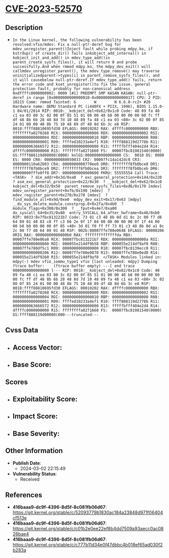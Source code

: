 
# [CVE-2023-52570](https://cve.mitre.org/cgi-bin/cvename.cgi?name=CVE-2023-52570)

## Description

- `In the Linux kernel, the following vulnerability has been resolved:vfio/mdev: Fix a null-ptr-deref bug for mdev_unregister_parent()Inject fault while probing mdpy.ko, if kstrdup() of create_dir() fails inkobject_add_internal() in kobject_init_and_add() in mdev_type_add()in parent_create_sysfs_files(), it will return 0 and probe successfully.And when rmmod mdpy.ko, the mdpy_dev_exit() will callmdev_unregister_parent(), the mdev_type_remove() may traverse uninitializedparent->types[i] in parent_remove_sysfs_files(), and it will causebelow null-ptr-deref.If mdev_type_add() fails, return the error code and kset_unregister()to fix the issue. general protection fault, probably for non-canonical address 0xdffffc0000000002: 0000 [#1] PREEMPT SMP KASAN KASAN: null-ptr-deref in range [0x0000000000000010-0x0000000000000017] CPU: 2 PID: 10215 Comm: rmmod Tainted: G        W        N 6.6.0-rc2+ #20 Hardware name: QEMU Standard PC (i440FX + PIIX, 1996), BIOS 1.15.0-1 04/01/2014 RIP: 0010:__kobject_del+0x62/0x1c0 Code: 48 89 fa 48 c1 ea 03 80 3c 02 00 0f 85 51 01 00 00 48 b8 00 00 00 00 00 fc ff df 48 8b 6b 28 48 8d 7d 10 48 89 fa 48 c1 ea 03 <80> 3c 02 00 0f 85 24 01 00 00 48 8b 75 10 48 89 df 48 8d 6b 3c e8 RSP: 0018:ffff88810695fd30 EFLAGS: 00010202 RAX: dffffc0000000000 RBX: ffffffffa0270268 RCX: 0000000000000000 RDX: 0000000000000002 RSI: 0000000000000004 RDI: 0000000000000010 RBP: 0000000000000000 R08: 0000000000000001 R09: ffffed10233a4ef1 R10: ffff888119d2778b R11: 0000000063666572 R12: 0000000000000000 R13: fffffbfff404e2d4 R14: dffffc0000000000 R15: ffffffffa0271660 FS:  00007fbc81981540(0000) GS:ffff888119d00000(0000) knlGS:0000000000000000 CS:  0010 DS: 0000 ES: 0000 CR0: 0000000080050033 CR2: 00007fc14a142dc0 CR3: 0000000110a62003 CR4: 0000000000770ee0 DR0: ffffffff8fb0bce8 DR1: ffffffff8fb0bce9 DR2: ffffffff8fb0bcea DR3: ffffffff8fb0bceb DR6: 00000000fffe0ff0 DR7: 0000000000000600 PKRU: 55555554 Call Trace:  <TASK>  ? die_addr+0x3d/0xa0  ? exc_general_protection+0x144/0x220  ? asm_exc_general_protection+0x22/0x30  ? __kobject_del+0x62/0x1c0  kobject_del+0x32/0x50  parent_remove_sysfs_files+0xd6/0x170 [mdev]  mdev_unregister_parent+0xfb/0x190 [mdev]  ? mdev_register_parent+0x270/0x270 [mdev]  ? find_module_all+0x9d/0xe0  mdpy_dev_exit+0x17/0x63 [mdpy]  __do_sys_delete_module.constprop.0+0x2fa/0x4b0  ? module_flags+0x300/0x300  ? __fput+0x4e7/0xa00  do_syscall_64+0x35/0x80  entry_SYSCALL_64_after_hwframe+0x46/0xb0 RIP: 0033:0x7fbc813221b7 Code: 73 01 c3 48 8b 0d d1 8c 2c 00 f7 d8 64 89 01 48 83 c8 ff c3 66 2e 0f 1f 84 00 00 00 00 00 0f 1f 44 00 00 b8 b0 00 00 00 0f 05 <48> 3d 01 f0 ff ff 73 01 c3 48 8b 0d a1 8c 2c 00 f7 d8 64 89 01 48 RSP: 002b:00007ffe780e0648 EFLAGS: 00000206 ORIG_RAX: 00000000000000b0 RAX: ffffffffffffffda RBX: 00007ffe780e06a8 RCX: 00007fbc813221b7 RDX: 000000000000000a RSI: 0000000000000800 RDI: 000055e214df9b58 RBP: 000055e214df9af0 R08: 00007ffe780df5c1 R09: 0000000000000000 R10: 00007fbc8139ecc0 R11: 0000000000000206 R12: 00007ffe780e0870 R13: 00007ffe780e0ed0 R14: 000055e214df9260 R15: 000055e214df9af0  </TASK> Modules linked in: mdpy(-) mdev vfio_iommu_type1 vfio [last unloaded: mdpy] Dumping ftrace buffer:    (ftrace buffer empty) ---[ end trace 0000000000000000 ]--- RIP: 0010:__kobject_del+0x62/0x1c0 Code: 48 89 fa 48 c1 ea 03 80 3c 02 00 0f 85 51 01 00 00 48 b8 00 00 00 00 00 fc ff df 48 8b 6b 28 48 8d 7d 10 48 89 fa 48 c1 ea 03 <80> 3c 02 00 0f 85 24 01 00 00 48 8b 75 10 48 89 df 48 8d 6b 3c e8 RSP: 0018:ffff88810695fd30 EFLAGS: 00010202 RAX: dffffc0000000000 RBX: ffffffffa0270268 RCX: 0000000000000000 RDX: 0000000000000002 RSI: 0000000000000004 RDI: 0000000000000010 RBP: 0000000000000000 R08: 0000000000000001 R09: ffffed10233a4ef1 R10: ffff888119d2778b R11: 0000000063666572 R12: 0000000000000000 R13: fffffbfff404e2d4 R14: dffffc0000000000 R15: ffffffffa0271660 FS:  00007fbc81981540(0000) GS:ffff888119d00000(000---truncated---`

## Cvss Data

- **Access Vector**:
  - 
- **Base Score**:
  - 

## Scores

- **Exploitability Score**:
  - 
- **Impact Score**:
  - 
- **Base Severity**:
  - 

## Other Information

- **Publish Date**:
  - 2024-03-02 22:15:49
- **Vulnerability Status**:
  - Received

## References

- **416baaa9-dc9f-4396-8d5f-8c081fb06d67**: https://git.kernel.org/stable/c/52093779b1830ac184a23848d971f06404cf513e
- **416baaa9-dc9f-4396-8d5f-8c081fb06d67**: https://git.kernel.org/stable/c/c01b2e0ee22ef8b4dd7509a93aecc0ac0826bae4
- **416baaa9-dc9f-4396-8d5f-8c081fb06d67**: https://git.kernel.org/stable/c/c777b11d34e0f47dbbc4b018ef65ad030f2b283a
